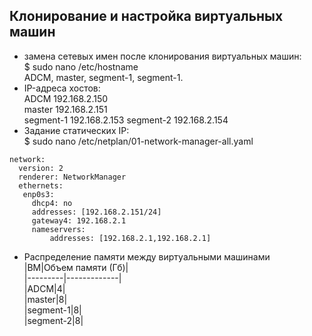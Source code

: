 ## Клонирование и настройка виртуальных машин ##

- замена сетевых имен после клонирования виртуальных машин:  
  $ sudo nano /etc/hostname  
  ADCM, master, segment-1, segment-1.   
- IP-адреса хостов:   
   ADCM      192.168.2.150   
   master    192.168.2.151   
   segment-1 192.168.2.153
   segment-2 192.168.2.154   
- Задание статических IP:   
  $ sudo nano /etc/netplan/01-network-manager-all.yaml
```   
network:   
  version: 2   
  renderer: NetworkManager   
  ethernets:   
   enp0s3:   
     dhcp4: no   
     addresses: [192.168.2.151/24]   
     gateway4: 192.168.2.1   
     nameservers:   
         addresses: [192.168.2.1,192.168.2.1]   
```
- Распределение памяти между виртуальными машинами   
|ВМ|Объем памяти (Гб)|   
|---------|-------------|   
|ADCM|4|   
|master|8|   
|segment-1|8|   
|segment-2|8|   
   

